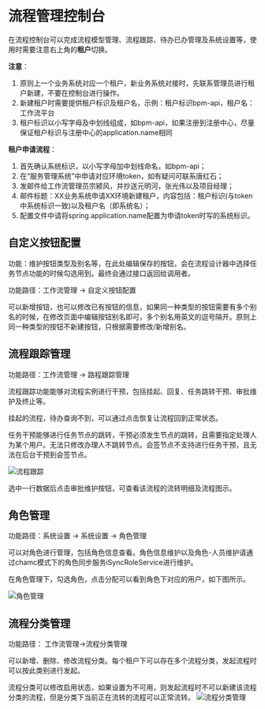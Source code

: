 # 流程管理控制台

在流程控制台可以完成流程模型管理、流程跟踪、待办已办管理及系统设置等，使用时需要注意右上角的**租户**切换。

**注意**：
1. 原则上一个业务系统对应一个租户，新业务系统对接时，先联系管理员进行租户新建，不要在控制台进行操作。
2. 新建租户时需要提供租户标识及租户名，示例：租户标识bpm-api，租户名：工作流平台
3. 租户标识以小写字母及中划线组成，如bpm-api，如果注册到注册中心，尽量保证租户标识与注册中心的application.name相同

**租户申请流程**：    
1. 首先确认系统标识，以小写字母加中划线命名，如bpm-api；  
2. 在“服务管理系统”中申请对应环境token，如有疑问可联系唐红石；   
3. 发邮件给工作流管理员宗颍风，并抄送元明河，张光伟以及项目经理；   
4. 邮件标题：XX业务系统申请XX环境新建租户，内容包括：租户标识(与token中系统标识一致)以及租户名（即系统名）；   
5. 配置文件中请将spring.application.name配置为申请token时写的系统标识。 

## 自定义按钮配置

功能：维护按钮类型及别名等，在此处编辑保存的按钮，会在流程设计器中选择任务节点功能的时候勾选用到。最终会通过接口返回给调用者。

功能路径：工作流管理 -> 自定义按钮配置

可以新增按钮，也可以修改已有按钮的信息，如果同一种类型的按钮需要有多个别名的时候，在修改页面中编辑按钮别名即可，多个别名用英文的逗号隔开。原则上同一种类型的按钮不新建按钮，只根据需要修改/新增别名。

## 流程跟踪管理

功能路径：工作流管理 -> 路程跟踪管理

流程跟踪功能能够对流程实例进行干预，包括挂起、回复、任务跳转干预、审批维护及终止等。

挂起的流程，待办查询不到，可以通过点击恢复让流程回到正常状态。

任务干预能够进行任务节点的跳转，干预必须发生节点的跳转，且需要指定处理人为某个用户。无法只修改办理人不跳转节点。会签节点不支持进行任务干预，且无法在后台干预到会签节点。

![流程跟踪](https://upload-images.jianshu.io/upload_images/8400233-0de6800a44154e43.png?imageMogr2/auto-orient/strip%7CimageView2/2/w/1240)

选中一行数据后点击审批维护按钮，可查看该流程的流转明细及流程图示。

## 角色管理

功能路径：系统设置 -> 系统设置 -> 角色管理

可以对角色进行管理，包括角色信息查看。角色信息维护以及角色-人员维护请通过chamc模式下的角色同步服务iSyncRoleService进行维护。

在角色管理下，勾选角色，点击分配可以看到角色下对应的用户，如下图所示。

![角色管理](https://upload-images.jianshu.io/upload_images/8400233-808973052d946aac.png?imageMogr2/auto-orient/strip%7CimageView2/2/w/1240)

## 流程分类管理

功能路径： 工作流管理->流程分类管理

可以新增、删除、修改流程分类。每个租户下可以存在多个流程分类，发起流程时可以按此类别进行发起。

流程分类可以修改启用状态，如果设置为不可用，则发起流程时不可以新建该流程分类的流程，但是分类下当前正在流转的流程可以正常流转。
![流程分类管理](https://upload-images.jianshu.io/upload_images/8400233-ae2570b6e783335e.png?imageMogr2/auto-orient/strip%7CimageView2/2/w/1240)

